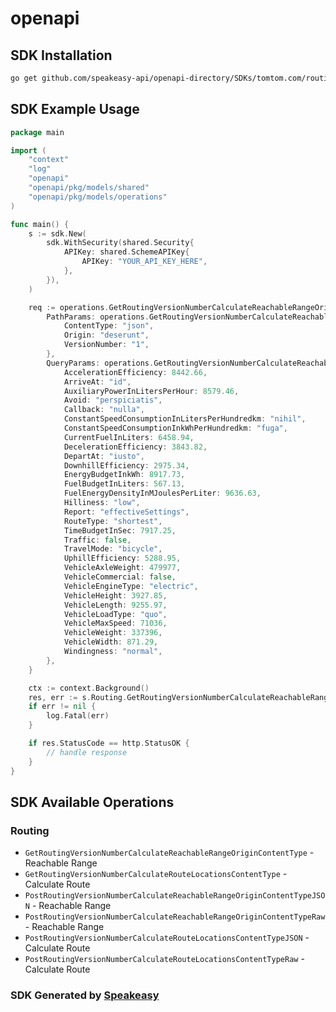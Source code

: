 # openapi

<!-- Start SDK Installation -->
## SDK Installation

```bash
go get github.com/speakeasy-api/openapi-directory/SDKs/tomtom.com/routing/1.0.0/go
```
<!-- End SDK Installation -->

## SDK Example Usage
<!-- Start SDK Example Usage -->
```go
package main

import (
    "context"
    "log"
    "openapi"
    "openapi/pkg/models/shared"
    "openapi/pkg/models/operations"
)

func main() {
    s := sdk.New(
        sdk.WithSecurity(shared.Security{
            APIKey: shared.SchemeAPIKey{
                APIKey: "YOUR_API_KEY_HERE",
            },
        }),
    )

    req := operations.GetRoutingVersionNumberCalculateReachableRangeOriginContentTypeRequest{
        PathParams: operations.GetRoutingVersionNumberCalculateReachableRangeOriginContentTypePathParams{
            ContentType: "json",
            Origin: "deserunt",
            VersionNumber: "1",
        },
        QueryParams: operations.GetRoutingVersionNumberCalculateReachableRangeOriginContentTypeQueryParams{
            AccelerationEfficiency: 8442.66,
            ArriveAt: "id",
            AuxiliaryPowerInLitersPerHour: 8579.46,
            Avoid: "perspiciatis",
            Callback: "nulla",
            ConstantSpeedConsumptionInLitersPerHundredkm: "nihil",
            ConstantSpeedConsumptionInkWhPerHundredkm: "fuga",
            CurrentFuelInLiters: 6458.94,
            DecelerationEfficiency: 3843.82,
            DepartAt: "iusto",
            DownhillEfficiency: 2975.34,
            EnergyBudgetInkWh: 8917.73,
            FuelBudgetInLiters: 567.13,
            FuelEnergyDensityInMJoulesPerLiter: 9636.63,
            Hilliness: "low",
            Report: "effectiveSettings",
            RouteType: "shortest",
            TimeBudgetInSec: 7917.25,
            Traffic: false,
            TravelMode: "bicycle",
            UphillEfficiency: 5288.95,
            VehicleAxleWeight: 479977,
            VehicleCommercial: false,
            VehicleEngineType: "electric",
            VehicleHeight: 3927.85,
            VehicleLength: 9255.97,
            VehicleLoadType: "quo",
            VehicleMaxSpeed: 71036,
            VehicleWeight: 337396,
            VehicleWidth: 871.29,
            Windingness: "normal",
        },
    }

    ctx := context.Background()
    res, err := s.Routing.GetRoutingVersionNumberCalculateReachableRangeOriginContentType(ctx, req)
    if err != nil {
        log.Fatal(err)
    }

    if res.StatusCode == http.StatusOK {
        // handle response
    }
}
```
<!-- End SDK Example Usage -->

<!-- Start SDK Available Operations -->
## SDK Available Operations


### Routing

* `GetRoutingVersionNumberCalculateReachableRangeOriginContentType` - Reachable Range
* `GetRoutingVersionNumberCalculateRouteLocationsContentType` - Calculate Route
* `PostRoutingVersionNumberCalculateReachableRangeOriginContentTypeJSON` - Reachable Range
* `PostRoutingVersionNumberCalculateReachableRangeOriginContentTypeRaw` - Reachable Range
* `PostRoutingVersionNumberCalculateRouteLocationsContentTypeJSON` - Calculate Route
* `PostRoutingVersionNumberCalculateRouteLocationsContentTypeRaw` - Calculate Route
<!-- End SDK Available Operations -->

### SDK Generated by [Speakeasy](https://docs.speakeasyapi.dev/docs/using-speakeasy/client-sdks)
